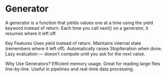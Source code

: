 # Generator
A generator is a function that yields values one at a time using the yield keyword instead of return. Each time you call next() on a generator, it resumes where it left off.

Key Features
Uses yield instead of return. Maintains internal state (remembers where it left off). Automatically raises StopIteration when done. Lazy evaluation — doesn’t compute until you ask for the next value.

Why Use Generators?
Efficient memory usage. Great for reading large files line-by-line. Useful in pipelines and real-time data processing.